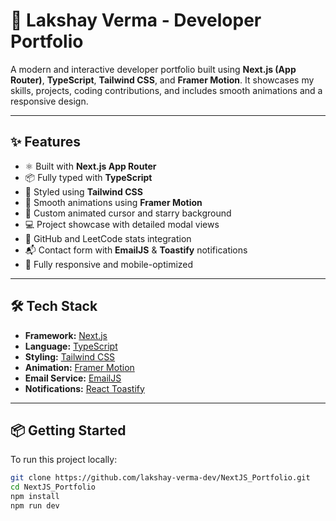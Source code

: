 # 💼 Lakshay Verma - Developer Portfolio

A modern and interactive developer portfolio built using **Next.js (App Router)**, **TypeScript**, **Tailwind CSS**, and **Framer Motion**. It showcases my skills, projects, coding contributions, and includes smooth animations and a responsive design.

---

## ✨ Features

- ⚛️ Built with **Next.js App Router**
- 📦 Fully typed with **TypeScript**
- 🎨 Styled using **Tailwind CSS**
- 🎥 Smooth animations using **Framer Motion**
- 🌌 Custom animated cursor and starry background
- 💻 Project showcase with detailed modal views
- 🧠 GitHub and LeetCode stats integration
- 📬 Contact form with **EmailJS** & **Toastify** notifications
- 📱 Fully responsive and mobile-optimized

---

## 🛠 Tech Stack

- **Framework:** [Next.js](https://nextjs.org)
- **Language:** [TypeScript](https://www.typescriptlang.org/)
- **Styling:** [Tailwind CSS](https://tailwindcss.com/)
- **Animation:** [Framer Motion](https://www.framer.com/motion/)
- **Email Service:** [EmailJS](https://www.emailjs.com/)
- **Notifications:** [React Toastify](https://fkhadra.github.io/react-toastify/)

---

## 📦 Getting Started

To run this project locally:

```bash
git clone https://github.com/lakshay-verma-dev/NextJS_Portfolio.git
cd NextJS_Portfolio
npm install
npm run dev
